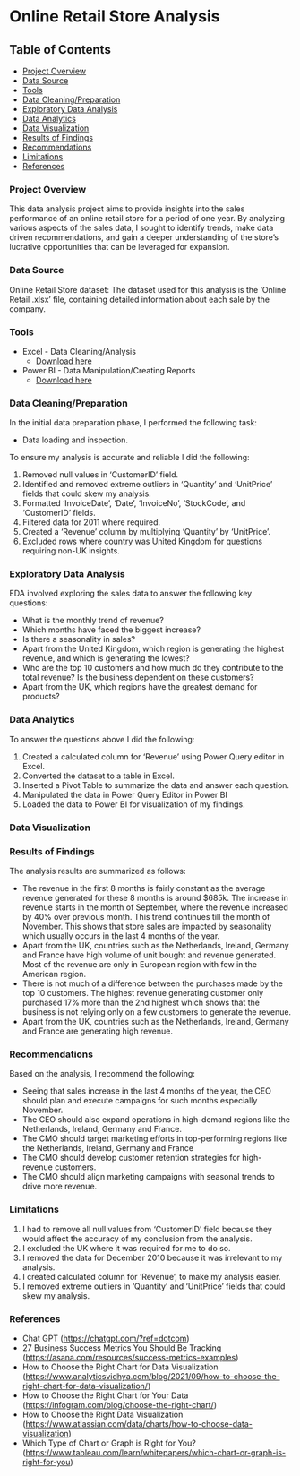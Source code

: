# Online Retail Store Analysis

## Table of Contents

- [Project Overview](#project-overview)
- [Data Source](#data-source)
- [Tools](#tools)
- [Data Cleaning/Preparation](#data-cleaningpreparation)
- [Exploratory Data Analysis](#exploratory-data-analysis)
- [Data Analytics](#data-analytics)
- [Data Visualization](#data-visualization)
- [Results of Findings](#results-of-findings)
- [Recommendations](#recommendations)
- [Limitations](#limitations)
- [References](#references)

### Project Overview

This data analysis project aims to provide insights into the sales performance of an online retail store for a period of one year. By analyzing various aspects of the sales data, I sought to identify trends, make data driven recommendations, and gain a deeper understanding of the store’s lucrative opportunities that can be leveraged for expansion.

### Data Source

Online Retail Store dataset: The dataset used for this analysis is the ‘Online Retail .xlsx’ file, containing detailed information about each sale by the company.

### Tools

- Excel - Data Cleaning/Analysis
  - [Download here](https://microsoft.com)
- Power BI - Data Manipulation/Creating Reports
   - [Download here](https://apps.microsoft.com/detail/9ntxr16hnw1t?launch=true&mode=full&hl=en-us&gl=ng&ocid=bingwebsearch)



### Data Cleaning/Preparation
  In the initial data preparation phase, I performed the following task:
- Data loading and inspection.

To ensure my analysis is accurate and reliable I did the following:
1. Removed null values in ‘CustomerID’ field.
2. Identified and removed extreme outliers in ‘Quantity’ and ‘UnitPrice’ fields that could skew my analysis.
3. Formatted ‘InvoiceDate’, ‘Date’, ‘InvoiceNo’, ‘StockCode’, and ‘CustomerID’ fields.
4. Filtered data for 2011 where required.
5. Created a ‘Revenue’ column by multiplying ‘Quantity’ by ‘UnitPrice’.
6. Excluded rows where country was United Kingdom for questions requiring non-UK insights.

### Exploratory Data Analysis

EDA involved exploring the sales data to answer the following key questions:

- What is the monthly trend of revenue?
- Which months have faced the biggest increase? 
- Is there a seasonality in sales?
- Apart from the United Kingdom, which region is generating the highest revenue, and which is generating the lowest?
- Who are the top 10 customers and how much do they contribute to the total revenue? Is the business dependent on these customers?
- Apart from the UK, which regions have the greatest demand for products?

### Data Analytics

To answer the questions above I did the following:

1. Created a calculated column for ‘Revenue’ using Power Query editor in Excel.
2. Converted the dataset to a table in Excel.
3. Inserted a Pivot Table to summarize the data and answer each question.
4. Manipulated the data in Power Query Editor in Power BI
5. Loaded the data to Power BI for visualization of my findings.

### Data Visualization 




### Results of Findings

The analysis results are summarized as follows:

- The revenue in the first 8 months is fairly constant as the average revenue generated for these 8 months is around $685k. The increase in revenue starts in the month of September, where the revenue increased by 40% over previous month. This trend continues till the month of November. This shows that store sales are impacted by seasonality which usually occurs in the last 4 months of the year.
- Apart from the UK, countries such as the Netherlands, Ireland, Germany and France have high volume of unit bought and revenue generated. Most of the revenue are only in European region with few in the American region. 
- There is not much of a difference between the purchases made by the top 10 customers. The highest revenue generating customer only purchased 17% more than the 2nd highest which shows that the business is not relying only on a few customers
to generate the revenue.
- Apart from the UK, countries such as the Netherlands, Ireland, Germany and France are generating high revenue.


### Recommendations

Based on the analysis, I recommend the following:

- Seeing that sales increase in the last 4 months of the year, the CEO should plan and execute campaigns for such months especially November.
- The CEO should also expand operations in high-demand regions like the Netherlands, Ireland, Germany and France.
- The CMO should target marketing efforts in top-performing regions like the Netherlands, Ireland, Germany and France
- The CMO should develop customer retention strategies for high-revenue customers.
- The CMO should align marketing campaigns with seasonal trends to drive more revenue.

 ### Limitations

1. I had to remove all null values from ‘CustomerID’ field because they would affect the accuracy of my conclusion from the analysis.
2. I excluded the UK where it was required for me to do so.
3. I removed the data for December 2010 because it was irrelevant to my analysis.
4. I created calculated column for ‘Revenue’, to make my analysis easier.
5. I removed extreme outliers in ‘Quantity’ and ‘UnitPrice’ fields that could skew my analysis.

### References

- Chat GPT (https://chatgpt.com/?ref=dotcom)
- 27 Business Success Metrics You Should Be Tracking (https://asana.com/resources/success-metrics-examples)
- How to Choose the Right Chart for Data Visualization (https://www.analyticsvidhya.com/blog/2021/09/how-to-choose-the-right-chart-for-data-visualization/)
- How to Choose the Right Chart for Your Data (https://infogram.com/blog/choose-the-right-chart/)
- How to Choose the Right Data Visualization (https://www.atlassian.com/data/charts/how-to-choose-data-visualization)
- Which Type of Chart or Graph is Right for You? (https://www.tableau.com/learn/whitepapers/which-chart-or-graph-is-right-for-you)
